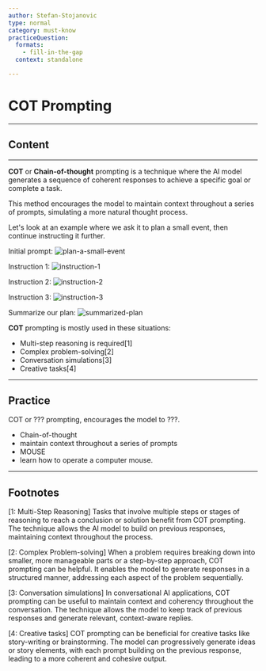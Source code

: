 ```yaml
---
author: Stefan-Stojanovic
type: normal
category: must-know
practiceQuestion:
  formats:
    - fill-in-the-gap
  context: standalone

---
```


# COT Prompting

---

## Content

---

**COT** or **Chain-of-thought** prompting is a technique where the AI model generates a sequence of coherent responses to achieve a specific goal or complete a task. 

This method encourages the model to maintain context throughout a series of prompts, simulating a more natural thought process. 

Let's look at an example where we ask it to plan a small event, then continue instructing it further.

Initial prompt:
![plan-a-small-event](https://img.enkipro.com/f8f406b06861ddb2ab62d0971dc1a258.png)

Instruction 1:
![instruction-1](https://img.enkipro.com/cfd7d8af6464013ecc4b0b98b0e99f54.png)

Instruction 2:
![instruction-2](https://img.enkipro.com/727ccaf5a8e3a3775f649fecba9bfa1c.png)

Instruction 3:
![instruction-3](https://img.enkipro.com/a2a245d37a35a41c39a9fb806c9da86f.png)

Summarize our plan:
![summarized-plan](https://img.enkipro.com/b24b9bda7bcec348fbdc4e2a383b6845.png)


**COT** prompting is mostly used in these situations:
- Multi-step reasoning is required[1]
- Complex problem-solving[2]
- Conversation simulations[3]
- Creative tasks[4]


---

## Practice

COT or ??? prompting, encourages the model to ???. 

- Chain-of-thought
- maintain context throughout a series of prompts
- MOUSE
- learn how to operate a computer mouse.

---
## Footnotes

[1: Multi-Step Reasoning]
Tasks that involve multiple steps or stages of reasoning to reach a conclusion or solution benefit from COT prompting. The technique allows the AI model to build on previous responses, maintaining context throughout the process.

[2: Complex Problem-solving]
When a problem requires breaking down into smaller, more manageable parts or a step-by-step approach, COT prompting can be helpful. It enables the model to generate responses in a structured manner, addressing each aspect of the problem sequentially.

[3: Conversation simulations]
In conversational AI applications, COT prompting can be useful to maintain context and coherency throughout the conversation. The technique allows the model to keep track of previous responses and generate relevant, context-aware replies.

[4: Creative tasks]
COT prompting can be beneficial for creative tasks like story-writing or brainstorming. The model can progressively generate ideas or story elements, with each prompt building on the previous response, leading to a more coherent and cohesive output.